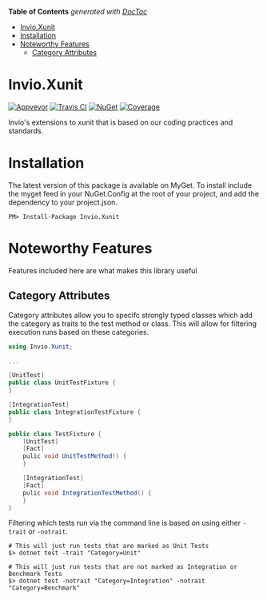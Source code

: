 <!-- START doctoc generated TOC please keep comment here to allow auto update -->
<!-- DON'T EDIT THIS SECTION, INSTEAD RE-RUN doctoc TO UPDATE -->
**Table of Contents**  *generated with [DocToc](https://github.com/thlorenz/doctoc)*

- [Invio.Xunit](#invioxunit)
- [Installation](#installation)
- [Noteworthy Features](#noteworthy-features)
  - [Category Attributes](#category-attributes)

<!-- END doctoc generated TOC please keep comment here to allow auto update -->

# Invio.Xunit

[![Appveyor](https://ci.appveyor.com/api/projects/status/hwvtgu0t5rg7huv8/branch/master?svg=true)](https://ci.appveyor.com/project/rokadias/invio-xunit/branch/master)
[![Travis CI](https://img.shields.io/travis/invio/Invio.Xunit.svg?maxAge=3600&label=travis)](https://travis-ci.org/invio/Invio.Xunit)
[![NuGet](https://img.shields.io/nuget/v/Invio.Xunit.svg)](https://www.nuget.packages/org/Invio.Xunit/)
[![Coverage](https://coveralls.io/repos/github/invio/Invio.Xunit/badge.svg?branch=master)](https://coveralls.io/github/invio/Invio.Xunit?branch=master)

Invio's extensions to xunit that is based on our coding practices and standards.

# Installation
The latest version of this package is available on MyGet. To install include the myget feed in your NuGet.Config at the root of your project, and add the dependency to your project.json.

```shell
PM> Install-Package Invio.Xunit
```

# Noteworthy Features
Features included here are what makes this library useful

## Category Attributes

Category attributes allow you to specifc strongly typed classes which add the category as traits to the test method or class. This will allow for filtering execution runs based on these categories.

```csharp
using Invio.Xunit;

...

[UnitTest]
public class UnitTestFixture {
}

[IntegrationTest]
public class IntegrationTestFixture {
}

public class TestFixture {
    [UnitTest]
    [Fact]
    pulic void UnitTestMethod() {
    }

    [IntegrationTest]
    [Fact]
    pulic void IntegrationTestMethod() {
    }
}
```

Filtering which tests run via the command line is based on using either `-trait` or `-notrait`.

```shell
# This will just run tests that are marked as Unit Tests
$> dotnet test -trait "Category=Unit"

# This will just run tests that are not marked as Integration or Benchmark Tests
$> dotnet test -notrait "Category=Integration" -notrait "Category=Benchmark"
```
